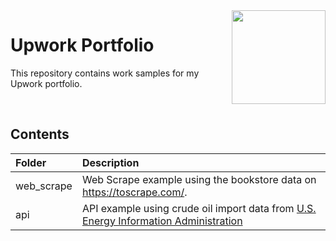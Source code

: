 <img align="right" height="150" src="https://user-images.githubusercontent.com/107127279/233161463-b4e5627d-1258-4050-80d2-d83a2abd50e7.png">

# Upwork Portfolio
This repository contains work samples for my Upwork portfolio.

</br> 

## Contents

| Folder                                 | Description                                                                                                                             |
| :------------------------------------- | :-------------------------------------------------------------------------------------------------------------------------------------- |
| web_scrape                             | Web Scrape example using the bookstore data on https://toscrape.com/.                                                                   |
| api                                    | API example using crude oil import data from [U.S. Energy Information Administration](https://www.eia.gov/opendata/documentation.php)   |

</br> 
